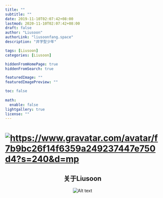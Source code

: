 ```yaml
---
title: ""
subtitle: ""
date: 2019-11-10T02:07:42+08:00
lastmod: 2020-11-10T02:07:42+08:00
draft: false
author: "Liusoon"
authorLink: "liusoonfang.space"
description: "井字型少年"

tags: [Liusoon]
categories: [Liusoon]

hiddenFromHomePage: true
hiddenFromSearch: true

featuredImage: ""
featuredImagePreview: ""

toc: false
  
math:
  enable: false
lightgallery: true
license: ""
---
```


<!--more-->
 <div class="container"><div class="page home" posts><div class="home-profile"><div class="home-avatar"><a href="/posts/" title="所有文章"><h1><img
        class="lazyload"
        src="/svg/loading.min.svg"
        data-src="https://www.gravatar.com/avatar/f7b9bc26f14f6359a249237447e750d4?s=240&amp;d=mp"
        data-srcset="https://www.gravatar.com/avatar/f7b9bc26f14f6359a249237447e750d4?s=240&amp;d=mp, https://www.gravatar.com/avatar/f7b9bc26f14f6359a249237447e750d4?s=240&amp;d=mp 1.5x, https://www.gravatar.com/avatar/f7b9bc26f14f6359a249237447e750d4?s=240&amp;d=mp 2x"
        data-sizes="auto"
        alt="https://www.gravatar.com/avatar/f7b9bc26f14f6359a249237447e750d4?s=240&amp;d=mp"
        title="https://www.gravatar.com/avatar/f7b9bc26f14f6359a249237447e750d4?s=240&amp;d=mp" /></a></div></h1>

<center> <h2><center> 关于Liusoon</center></h2>

![Alt text](https://cdn.jsdelivr.net/gh/liusoon/images/20201110181319.png)

